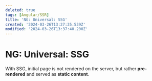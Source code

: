 ```yaml
---
deleted: true
tags: [Angular/SSR]
title: 'NG: Universal: SSG'
created: '2024-03-26T13:27:35.539Z'
modified: '2024-03-26T13:37:40.200Z'
---
```


# NG: Universal: SSG

With SSG, initial page is not rendered on the server, but rather **pre-rendered** and served as **static content**.



